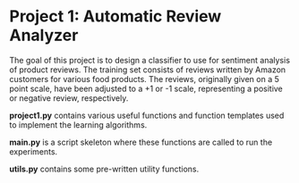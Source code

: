 # Project 1: Automatic Review Analyzer

The goal of this project is to design a classifier to use for sentiment analysis of product reviews. The training set consists of reviews written by Amazon customers for various food products. The reviews, originally given on a 5 point scale, have been adjusted to a +1 or -1 scale, representing a positive or negative review, respectively.

__project1.py__ contains various useful functions and function templates used to implement the learning algorithms.

__main.py__ is a script skeleton where these functions are called to run the experiments.

__utils.py__ contains some pre-written utility functions.
